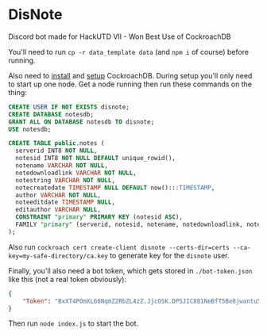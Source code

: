 # DisNote
Discord bot made for HackUTD VII - Won Best Use of CockroachDB

You'll need to run `cp -r data_template data` (and `npm i` of course) before running.

Also need to [install](https://www.cockroachlabs.com/docs/stable/install-cockroachdb.html) and [setup](https://www.cockroachlabs.com/docs/v20.2/secure-a-cluster) CockroachDB. During setup you'll only need to start up one node. Get a node running then run these commands on the thing:

```sql
CREATE USER IF NOT EXISTS disnote;
CREATE DATABASE notesdb;
GRANT ALL ON DATABASE notesdb TO disnote;
USE notesdb;

CREATE TABLE public.notes (
  serverid INT8 NOT NULL,
  notesid INT8 NOT NULL DEFAULT unique_rowid(),
  notename VARCHAR NOT NULL,
  notedownloadlink VARCHAR NOT NULL,
  notestring VARCHAR NOT NULL,
  notecreatedate TIMESTAMP NULL DEFAULT now():::TIMESTAMP,
  author VARCHAR NOT NULL,
  noteeditdate TIMESTAMP NULL,
  editauthor VARCHAR NULL,
  CONSTRAINT "primary" PRIMARY KEY (notesid ASC),
  FAMILY "primary" (serverid, notesid, notename, notedownloadlink, notestring, notecreatedate, author, noteeditdate, editauthor)
);
```

Also run `cockroach cert create-client disnote --certs-dir=certs --ca-key=my-safe-directory/ca.key` to generate key for the `disnote` user.

Finally, you'll also need a bot token, which gets stored in `./bot-token.json` like this (not a real token obviously):
```json
{
    "Token": "BxXT4POmXL66NqmZ2RbZL4zZ.JjcOSK.DPSJIC881NeBfT5Be8jwantu5A7"
}
```

Then run `node index.js` to start the bot.

